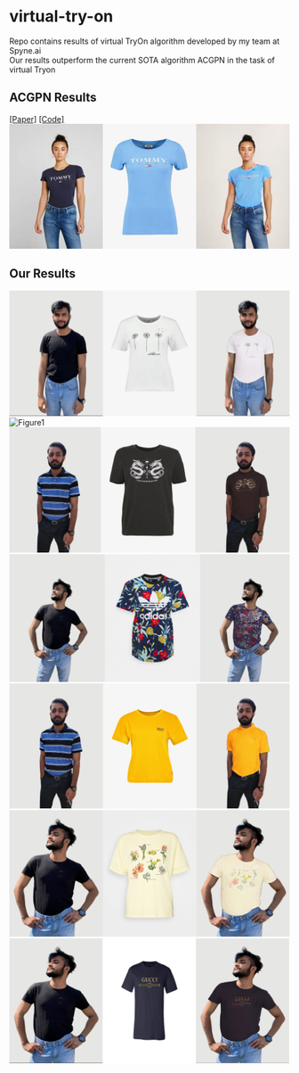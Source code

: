 # virtual-try-on
Repo contains results of virtual TryOn algorithm developed by my team at Spyne.ai <br>
Our results outperform the current SOTA algorithm ACGPN in the task of virtual Tryon
## ACGPN Results 
[[Paper]](https://arxiv.org/abs/2003.05863) [[Code]](https://github.com/switchablenorms/DeepFashion_Try_On)
<br>
![ACGPN results](./assets/acgpn.png)

## Our Results
![Figure3](./assets/testind_exp7_1024_zalando_5800_06.png)
![Figure1](,/assets/testind_exp7_1024_zalando_5800_00.png)
![Figure2](./assets/testind_exp7_1024_zalando_5800_01.png)
![Figure4](./assets/testind_exp7_1024_zalando_5800_14.png)
![Figure6](./assets/testind_exp7_1024_zalando_5800_19.png)
![Figure6](./assets/testind_exp7_1024_zalando_5800_22.png)
![Figure6](./assets/testind_exp7_1024_zalando_5800_25.png)
